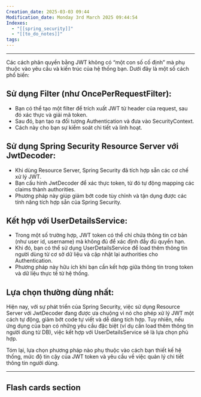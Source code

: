 ```yaml
---
Creation_date: 2025-03-03 09:44
Modification_date: Monday 3rd March 2025 09:44:54
Indexes:
  - "[[spring_security]]"
  - "[[to_do_notes]]"
tags:
---
```


----

Các cách phân quyền bằng JWT không có “một con số cố định” mà phụ thuộc vào yêu cầu và kiến trúc của hệ thống bạn. Dưới đây là một số cách phổ biến:

## Sử dụng Filter (như OncePerRequestFilter):

- Bạn có thể tạo một filter để trích xuất JWT từ header của request, sau đó xác thực và giải mã token.
- Sau đó, bạn tạo ra đối tượng Authentication và đưa vào SecurityContext.
- Cách này cho bạn sự kiểm soát chi tiết và linh hoạt.

## Sử dụng Spring Security Resource Server với JwtDecoder:

- Khi dùng Resource Server, Spring Security đã tích hợp sẵn các cơ chế xử lý JWT.
- Bạn cấu hình JwtDecoder để xác thực token, từ đó tự động mapping các claims thành authorities.
- Phương pháp này giúp giảm bớt code tùy chỉnh và tận dụng được các tính năng tích hợp sẵn của Spring Security.

## Kết hợp với UserDetailsService:

- Trong một số trường hợp, JWT token có thể chỉ chứa thông tin cơ bản (như user id, username) mà không đủ để xác định đầy đủ quyền hạn.
- Khi đó, bạn có thể sử dụng UserDetailsService để load thêm thông tin người dùng từ cơ sở dữ liệu và cập nhật lại authorities cho Authentication.
- Phương pháp này hữu ích khi bạn cần kết hợp giữa thông tin trong token và dữ liệu thực tế từ hệ thống.

## Lựa chọn thường dùng nhất:

Hiện nay, với sự phát triển của Spring Security, việc sử dụng Resource Server với JwtDecoder đang được ưa chuộng vì nó cho phép xử lý JWT một cách tự động, giảm bớt code tự viết và dễ dàng tích hợp. Tuy nhiên, nếu ứng dụng của bạn có những yêu cầu đặc biệt (ví dụ cần load thêm thông tin người dùng từ DB), việc kết hợp với UserDetailsService sẽ là lựa chọn phù hợp.

Tóm lại, lựa chọn phương pháp nào phụ thuộc vào cách bạn thiết kế hệ thống, mức độ tin cậy của JWT token và yêu cầu về việc quản lý chi tiết thông tin người dùng.



















---
## Flash cards section
